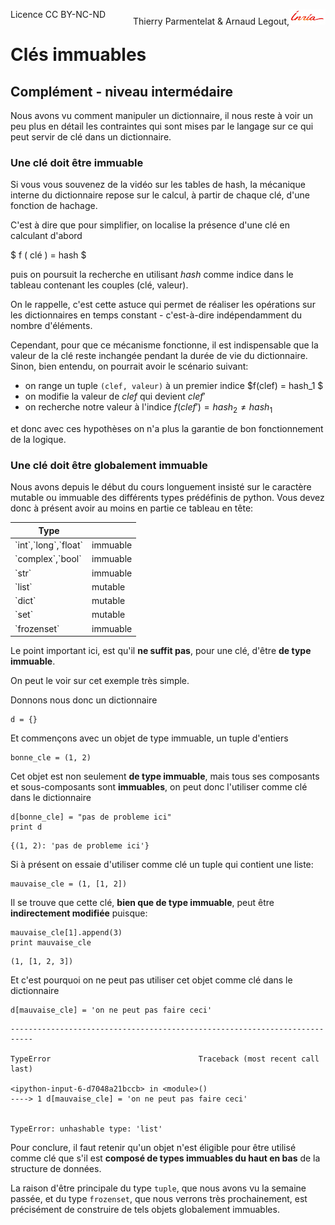 
<span style="float:left;">Licence CC BY-NC-ND</span><span style="float:right;">Thierry Parmentelat &amp; Arnaud Legout,<img src="media/inria-25.png" style="display:inline"></span><br/>

# Clés immuables

## Complément - niveau intermédaire

Nous avons vu comment manipuler un dictionnaire, il nous reste à voir un peu plus en détail les contraintes qui sont mises par le langage sur ce qui peut servir de clé dans un dictionnaire.

### Une clé doit être immuable

Si vous vous souvenez de la vidéo sur les tables de hash, la mécanique interne du dictionnaire repose sur le calcul, à partir de chaque clé, d'une fonction de hachage. 

C'est à dire que pour simplifier, on localise la présence d'une clé en calculant d'abord

$ f ( clé )  = hash  $

puis on poursuit la recherche en utilisant $hash$ comme indice dans le tableau contenant les couples (clé, valeur).

On le rappelle, c'est cette astuce qui permet de réaliser les opérations sur les dictionnaires en temps constant - c'est-à-dire indépendamment du nombre d'éléments.

Cependant, pour que ce mécanisme fonctionne, il est indispensable que la valeur de la clé reste inchangée pendant la durée de vie du dictionnaire. Sinon, bien entendu, on pourrait avoir le scénario suivant:
 * on range un tuple `(clef, valeur)` à un premier indice $f(clef) = hash_1 $
 * on modifie la valeur de $clef$ qui devient $clef'$
 * on recherche notre valeur à l'indice $f(clef')  = hash_2 \neq hash_1$ 

et donc avec ces hypothèses on n'a plus la garantie de bon fonctionnement de la logique.

### Une clé doit être globalement immuable

Nous avons depuis le début du cours longuement insisté sur le caractère mutable ou immuable des différents types prédéfinis de python. Vous devez donc à présent avoir au moins en partie ce tableau en tête:

<table>
<thead><th>Type</th><th></th></thead>
<tbody>
<tr><td>`int`,`long`,`float`</td><td>immuable</td></tr>
<tr><td>`complex`,`bool`</td><td>immuable</td></tr>
<tr><td>`str`</td><td>immuable</td></tr>
<tr><td>`list`</td><td>mutable</td></tr>
<tr><td>`dict`</td><td>mutable</td></tr>
<tr><td>`set`</td><td>mutable</td></tr>
<tr><td>`frozenset`</td><td>immuable</td></tr>
</tbody>
</table>

Le point important ici, est qu'il **ne suffit pas**, pour une clé, d'être **de type immuable**.

On peut le voir sur cet exemple très simple.

Donnons nous donc un dictionnaire


```
d = {}
```

Et commençons avec un objet de type immuable, un tuple d'entiers


```
bonne_cle = (1, 2)
```

Cet objet est non seulement **de type immuable**, mais tous ses composants et sous-composants sont **immuables**, on peut donc l'utiliser comme clé dans le dictionnaire


```
d[bonne_cle] = "pas de probleme ici"
print d
```

    {(1, 2): 'pas de probleme ici'}


Si à présent on essaie d'utiliser comme clé un tuple qui contient une liste:


```
mauvaise_cle = (1, [1, 2])
```

Il se trouve que cette clé, **bien que de type immuable**, peut être **indirectement modifiée** puisque:


```
mauvaise_cle[1].append(3)
print mauvaise_cle
```

    (1, [1, 2, 3])


Et c'est pourquoi on ne peut pas utiliser cet objet comme clé dans le dictionnaire


```
d[mauvaise_cle] = 'on ne peut pas faire ceci'
```


    ---------------------------------------------------------------------------

    TypeError                                 Traceback (most recent call last)

    <ipython-input-6-d7048a21bccb> in <module>()
    ----> 1 d[mauvaise_cle] = 'on ne peut pas faire ceci'
    

    TypeError: unhashable type: 'list'


Pour conclure, il faut retenir qu'un objet n'est éligible pour être utilisé comme clé que s'il est **composé de types immuables du haut en bas** de la structure de données.

La raison d'être principale du type `tuple`, que nous avons vu la semaine passée, et du type `frozenset`, que nous verrons très prochainement, est précisément de construire de tels objets globalement immuables.
